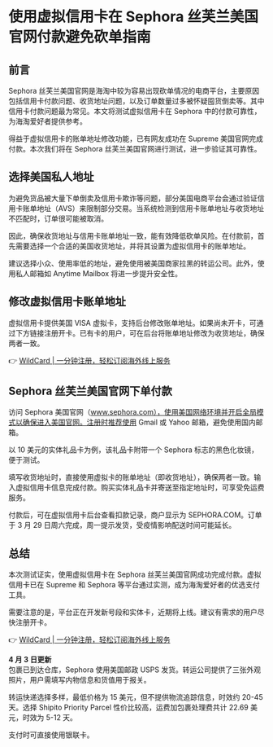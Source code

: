 # 使用虚拟信用卡在 Sephora 丝芙兰美国官网付款避免砍单指南

## 前言
Sephora 丝芙兰美国官网是海淘中较为容易出现砍单情况的电商平台，主要原因包括信用卡付款问题、收货地址问题，以及订单数量过多被怀疑囤货倒卖等。其中信用卡付款问题最为常见。本文将测试虚拟信用卡在 Sephora 中的付款可靠性，为海淘爱好者提供参考。

得益于虚拟信用卡的账单地址修改功能，已有网友成功在 Supreme 美国官网完成付款。本次我们将在 Sephora 丝芙兰美国官网进行测试，进一步验证其可靠性。

## 选择美国私人地址
为避免货品被大量下单倒卖及信用卡欺诈等问题，部分美国电商平台会通过验证信用卡账单地址（AVS）来限制部分交易。当系统检测到信用卡账单地址与收货地址不匹配时，订单很可能被取消。

因此，确保收货地址与信用卡账单地址一致，能有效降低砍单风险。在付款前，首先需要选择一个合适的美国收货地址，并将其设置为虚拟信用卡的账单地址。

建议选择小众、使用率低的地址，避免使用被美国商家拉黑的转运公司。此外，使用私人邮箱如 Anytime Mailbox 将进一步提升安全性。

## 修改虚拟信用卡账单地址
虚拟信用卡提供美国 VISA 虚拟卡，支持后台修改账单地址。如果尚未开卡，可通过下方链接注册开卡。已有卡的用户，可在后台将账单地址修改为收货地址，确保两者一致。

👉 [WildCard | 一分钟注册，轻松订阅海外线上服务](https://bbtdd.com/WildCard)

## Sephora 丝芙兰美国官网下单付款
访问 Sephora 美国官网（www.sephora.com），使用美国网络环境并开启全局模式以确保进入美国官网。注册时推荐使用 Gmail 或 Yahoo 邮箱，避免使用国内邮箱。



以 10 美元的实体礼品卡为例，该礼品卡附带一个 Sephora 标志的黑色化妆镜，便于测试。



填写收货地址时，直接使用虚拟卡的账单地址（即收货地址），确保两者一致。输入虚拟信用卡信息完成付款。购买实体礼品卡并寄送至指定地址时，可享受免运费服务。



付款后，可在虚拟信用卡后台查看扣款记录，商户显示为 SEPHORA.COM。订单于 3 月 29 日周六完成，周一提示发货，受疫情影响配送时间可能延长。



## 总结
本次测试证实，使用虚拟信用卡在 Sephora 丝芙兰美国官网成功完成付款。虚拟信用卡已在 Supreme 和 Sephora 等平台通过实测，成为海淘爱好者的优选支付工具。

需要注意的是，平台正在开发新号段和实体卡，近期将上线。建议有需求的用户尽快注册开卡。

👉 [WildCard | 一分钟注册，轻松订阅海外线上服务](https://bbtdd.com/WildCard)

**4 月 3 日更新**  
包裹已到达仓库，Sephora 使用美国邮政 USPS 发货。转运公司提供了三张外观照片，用户需填写内物信息和货值用于报关。



转运快递选择多样，最低价格为 15 美元，但不提供物流追踪信息，时效约 20-45 天。选择 Shipito Priority Parcel 性价比较高，运费加包裹处理费共计 22.69 美元，时效为 5-12 天。



支付时可直接使用银联卡。